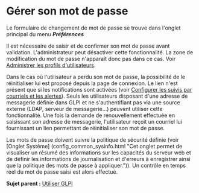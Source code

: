 Gérer son mot de passe
======================

Le formulaire de changement de mot de passe se trouve dans l'onglet principal du menu ***Préférences***

Il est nécessaire de saisir et de confirmer son mot de passe avant validation. L'administrateur peut désactiver cette fonctionnalité. La zone de modification du mot de passe n'apparaît donc pas dans ce cas. Voir [Administrer les profils d'utilisateurs](administration_profile.html "Dans GLPI, administrer les profils peut se faire à partir du menu Administration > Profils.").

Dans le cas où l'utilisateur a perdu son mot de passe, la possibilité de le réinitialiser lui est proposé depuis la page de connexion. Le lien n'est présent que si les notifications sont activées (voir [Configurer
les suivis par courriels et les alertes](config_notification_configuration.html "La configuration générale des notifications se fait depuis le menu Configuration > Notifications > Configurer les suivis par courriels et les alertes;")).
Seuls les utilisateurs disposant d'une adresse de messagerie définie dans GLPI et ne s'authentifiant pas via une source externe (LDAP, serveur de messagerie...) peuvent utiliser cette fonctionnalité. Une fois la demande de renouvellement effectuée en saisissant son adresse de messagerie, l'utilisateur reçoit un courriel lui fournissant un lien permettant de réinitialiser son mot de passe.

Les mots de passe doivent suivre la politique de sécurité définie (voir [Onglet Système] (config_common_sysinfo.html "Cet onglet permet de visualiser un résumé des informations sur les capacités du serveur web et de définir les informations de journalisation et d'erreurs à enregistrer ainsi que la politique des mots de passe à appliquer.")).
Un contrôle en temps réel du mot de passe saisi est alors effectué.

**Sujet parent :** [Utiliser GLPI](index.php?fr/01-premiers-pas/03_Utiliser_GLPI/01_Utiliser_GLPI.md)

